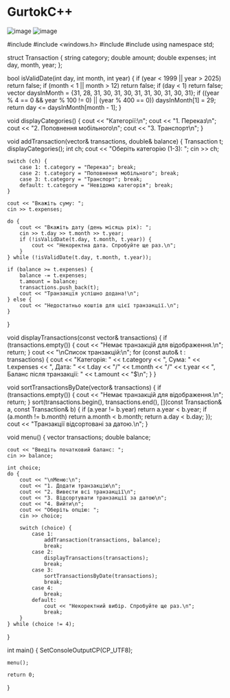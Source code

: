 # GurtokC++
![image](https://github.com/user-attachments/assets/0f4843c4-d29b-4f00-a5fb-e8f2a3213859)
![image](https://github.com/user-attachments/assets/641e614f-e46f-4a62-8b8c-ae566fea68ef)

#include <iostream>
#include <windows.h>
#include <algorithm>
#include <vector>
using namespace std;

struct Transaction {
    string category;
    double amount;
    double expenses;
    int day, month, year;
};


bool isValidDate(int day, int month, int year) {
    if (year < 1999 || year > 2025) return false;
    if (month < 1 || month > 12) return false;
    if (day < 1) return false;
    vector<int> daysInMonth = {31, 28, 31, 30, 31, 30, 31, 31, 30, 31, 30, 31};
    if ((year % 4 == 0 && year % 100 != 0) || (year % 400 == 0)) daysInMonth[1] = 29;
    return day <= daysInMonth[month - 1];
}


void displayCategories() {
    cout << "Категорії:\n";
    cout << "1. Переказ\n";
    cout << "2. Поповнення мобільного\n";
    cout << "3. Транспорт\n";
}


void addTransaction(vector<Transaction>& transactions, double& balance) {
    Transaction t;
    displayCategories();
    int ch;
    cout << "Оберіть категорію (1-3): ";
    cin >> ch;

    switch (ch) {
        case 1: t.category = "Переказ"; break;
        case 2: t.category = "Поповнення мобільного"; break;
        case 3: t.category = "Транспорт"; break;
        default: t.category = "Невідома категорія"; break;
    }

    cout << "Вкажіть суму: ";
    cin >> t.expenses;

    do {
        cout << "Вкажіть дату (день місяць рік): ";
        cin >> t.day >> t.month >> t.year;
        if (!isValidDate(t.day, t.month, t.year)) {
            cout << "Некоректна дата. Спробуйте ще раз.\n";
        }
    } while (!isValidDate(t.day, t.month, t.year));

    if (balance >= t.expenses) {
        balance -= t.expenses;
        t.amount = balance;
        transactions.push_back(t);
        cout << "Транзакція успішно додана!\n";
    } else {
        cout << "Недостатньо коштів для цієї транзакції.\n";
    }
}

void displayTransactions(const vector<Transaction>& transactions) {
    if (transactions.empty()) {
        cout << "Немає транзакцій для відображення.\n";
        return;
    }
    cout << "\nСписок транзакцій:\n";
    for (const auto& t : transactions) {
        cout << "Категорія: " << t.category
             << ", Сума: " << t.expenses
             << ", Дата: " << t.day << "/" << t.month << "/" << t.year
             << ", Баланс після транзакції: " << t.amount << "$\n";
    }
}


void sortTransactionsByDate(vector<Transaction>& transactions) {
    if (transactions.empty()) {
        cout << "Немає транзакцій для відображення.\n";
        return;
    }
    sort(transactions.begin(), transactions.end(), [](const Transaction& a, const Transaction& b) {
        if (a.year != b.year) return a.year < b.year;
        if (a.month != b.month) return a.month < b.month;
        return a.day < b.day;
    });
    cout << "Транзакції відсортовані за датою.\n";
}


void menu() {
    vector<Transaction> transactions;
    double balance;

    cout << "Введіть початковий баланс: ";
    cin >> balance;

    int choice;
    do {
        cout << "\nМеню:\n";
        cout << "1. Додати транзакцію\n";
        cout << "2. Вивести всі транзакції\n";
        cout << "3. Відсортувати транзакції за датою\n";
        cout << "4. Вийти\n";
        cout << "Оберіть опцію: ";
        cin >> choice;

        switch (choice) {
            case 1:
                addTransaction(transactions, balance);
                break;
            case 2:
                displayTransactions(transactions);
                break;
            case 3:
                sortTransactionsByDate(transactions);
                break;
            case 4:
                break;
            default:
                cout << "Некоректний вибір. Спробуйте ще раз.\n";
                break;
        }
    } while (choice != 4);
}

int main() {
    SetConsoleOutputCP(CP_UTF8);

    menu();

    return 0;
}
